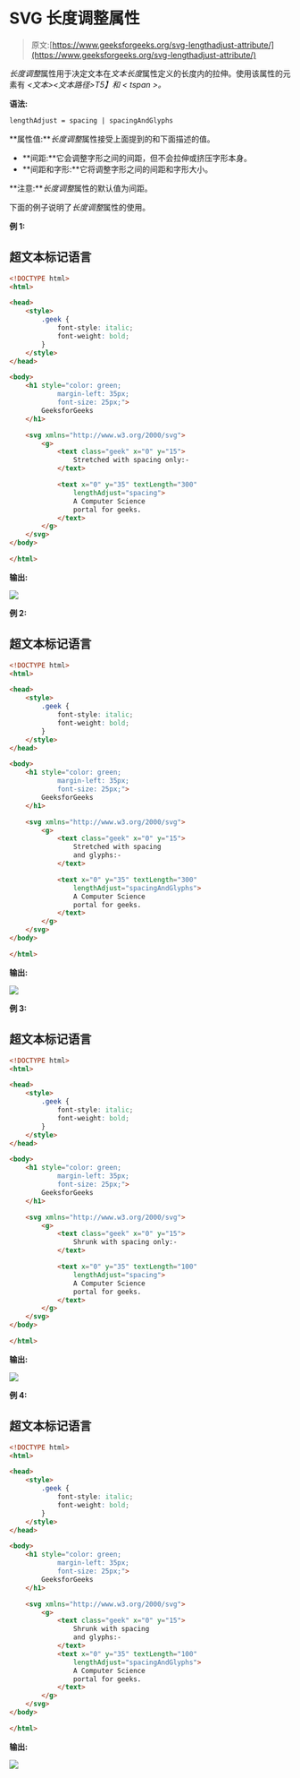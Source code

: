 # SVG 长度调整属性

> 原文:[https://www.geeksforgeeks.org/svg-lengthadjust-attribute/](https://www.geeksforgeeks.org/svg-lengthadjust-attribute/)

*长度调整*属性用于决定文本在*文本长度*属性定义的长度内的拉伸。使用该属性的元素有 *<文本><文本路径><tref>T5】和 *< tspan >。**

**语法:**

```html
lengthAdjust = spacing | spacingAndGlyphs
```

**属性值:***长度调整*属性接受上面提到的和下面描述的值。

*   **间距:**它会调整字形之间的间距，但不会拉伸或挤压字形本身。
*   **间距和字形:**它将调整字形之间的间距和字形大小。

**注意:***长度调整*属性的默认值为间距。

下面的例子说明了*长度调整*属性的使用。

**例 1:**

## 超文本标记语言

```html
<!DOCTYPE html>
<html>

<head>
    <style>
        .geek {
            font-style: italic;
            font-weight: bold;
        }
    </style>
</head>

<body>
    <h1 style="color: green; 
            margin-left: 35px;
            font-size: 25px;">
        GeeksforGeeks
    </h1>

    <svg xmlns="http://www.w3.org/2000/svg">
        <g>
            <text class="geek" x="0" y="15">
                Stretched with spacing only:-
            </text>

            <text x="0" y="35" textLength="300" 
                lengthAdjust="spacing">
                A Computer Science
                portal for geeks.
            </text>
        </g>
    </svg>
</body>

</html>
```

**输出:**

![](img/436641eeac87fbc713e26f4c36692848.png)

**例 2:**

## 超文本标记语言

```html
<!DOCTYPE html>
<html>

<head>
    <style>
        .geek {
            font-style: italic;
            font-weight: bold;
        }
    </style>
</head>

<body>
    <h1 style="color: green; 
            margin-left: 35px;
            font-size: 25px;">
        GeeksforGeeks
    </h1>

    <svg xmlns="http://www.w3.org/2000/svg">
        <g>
            <text class="geek" x="0" y="15">
                Stretched with spacing
                and glyphs:-
            </text>

            <text x="0" y="35" textLength="300"
                lengthAdjust="spacingAndGlyphs">
                A Computer Science
                portal for geeks.
            </text>
        </g>
    </svg>
</body>

</html>
```

**输出:**

![](img/e680b5800dfcf9f131e25d2c39d9aa42.png)

**例 3:**

## 超文本标记语言

```html
<!DOCTYPE html>
<html>

<head>
    <style>
        .geek {
            font-style: italic;
            font-weight: bold;
        }
    </style>
</head>

<body>
    <h1 style="color: green; 
            margin-left: 35px;
            font-size: 25px;">
        GeeksforGeeks
    </h1>

    <svg xmlns="http://www.w3.org/2000/svg">
        <g>
            <text class="geek" x="0" y="15">
                Shrunk with spacing only:-
            </text>

            <text x="0" y="35" textLength="100"
                lengthAdjust="spacing">
                A Computer Science
                portal for geeks.
            </text>
        </g>
    </svg>
</body>

</html>
```

**输出:**

![](img/f08b8a1210a530a5905ec5c135aa90ac.png)

**例 4:**

## 超文本标记语言

```html
<!DOCTYPE html>
<html>

<head>
    <style>
        .geek {
            font-style: italic;
            font-weight: bold;
        }
    </style>
</head>

<body>
    <h1 style="color: green; 
            margin-left: 35px;
            font-size: 25px;">
        GeeksforGeeks
    </h1>

    <svg xmlns="http://www.w3.org/2000/svg">
        <g>
            <text class="geek" x="0" y="15">
                Shrunk with spacing
                and glyphs:-
            </text>
            <text x="0" y="35" textLength="100"
                lengthAdjust="spacingAndGlyphs">
                A Computer Science
                portal for geeks.
            </text>
        </g>
    </svg>
</body>

</html>
```

**输出:**

![](img/40e3fcedc3e4c609d9ff8f40316208ee.png)